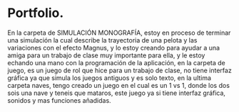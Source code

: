# Portfolio.
En la carpeta de SIMULACIÓN MONOGRAFÍA,
estoy en proceso de terminar una simulación la cual
describe la trayectoria de una pelota y las variaciones 
con el efecto Magnus,
y lo estoy creando para ayudar a una amiga para un trabajo de clase muy importante para ella,
y le estoy echando una mano con la programación de la aplicación,
en la carpeta de juego,
es un juego de rol que hice para un trabajo de clase,
no tiene interfaz gráfica ya que simula los juegos antiguos y es solo texto,
en la ultima carpeta naves,
tengo creado un juego en el cual es un 1 vs 1,
donde los dos sois una nave y teneis que mataros,
este juego ya si tiene interfaz gráfica, sonidos y mas funciones añadidas.
